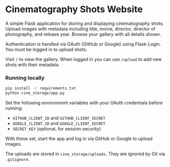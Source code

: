 # Cinematography Shots Website

A simple Flask application for storing and displaying cinematography shots. Upload images with metadata including title, movie, director, director of photography, and release year. Browse your gallery with all details shown.

Authentication is handled via OAuth (GitHub or Google) using Flask-Login. You must be logged in to upload shots.

Visit `/` to view the gallery. When logged in you can use `/upload` to add new shots with their metadata.

### Running locally

```bash
pip install -r requirements.txt
python cine_storage/app.py
```

Set the following environment variables with your OAuth credentials before running:

- `GITHUB_CLIENT_ID` and `GITHUB_CLIENT_SECRET`
- `GOOGLE_CLIENT_ID` and `GOOGLE_CLIENT_SECRET`
- `SECRET_KEY` (optional, for session security)

With these set, start the app and log in via GitHub or Google to upload images.

The uploads are stored in `cine_storage/uploads`. They are ignored by Git via `.gitignore`.
